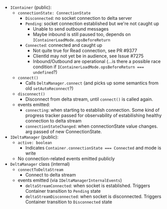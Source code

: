 * `IContainer` (public):
  * `connectionState: ConnectionState`
    * `Disconnected`: no socket connection to delta server
    * `Pending`: socket connection established but we're not caught up
      * Unable to send outbound messages
      * Maybe inbound is still paused too, depends on `IContainerLoadMode.opsBeforeReturn`
    * `Connected`: connected and caught up
      * Not quite true for Read connection, see PR #9377
      * ClientId may not yet be in audience, see Issue #7275
      * Inbound/Outbound are operational (...is there a possible race condition if `IContainerLoadMode.opsBeforeReturn === undefined`?)
  * `connect()`
    * Calls `DeltaManager.connect`  (and picks up some semantics from old `setAutoReconnect`?)
  * `disconnect()`
    * Disconnect from delta stream, until `connect()` is called again.
  * events emitted:
    * `connecting`: when starting to establish connection. Some kind of progress tracker passed for observability of estabilishing healthy connection to delta stream
    * `connectionStateChanged`: when connectionState value changes.  arg passed of new ConnectionState.
* `IDeltaManager` (public):
  * `active: boolean`
    * Indicates `Container.connectionState === Connected` and mode is write
  * No connection-related events emitted publicly
* `DeltaManager` class (internal)
  * `connectToDeltaStream`
    * Connect to delta stream
  * events emitted (via `IDeltaManagerInternalEvents`)
    * `deltaStreamConnected`: when socket is established. Triggers Container transition to `Pending` state
    * `deltaStreamDisconnected`: when socket is disconnected. Triggers Container transition to `Disconnected` state
